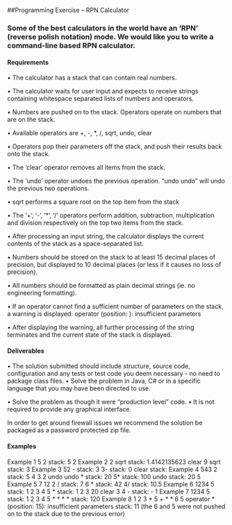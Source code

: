 ##Programming Exercise – RPN Calculator
### Some of the best calculators in the world have an ‘RPN’ (reverse polish notation) mode. We would like you to write a command-line based RPN calculator.

#### Requirements
• The calculator has a stack that can contain real numbers.

• The calculator waits for user input and expects to receive strings containing
whitespace separated lists of numbers and operators.

• Numbers are pushed on to the stack. Operators operate on numbers that are on
the stack.

• Available operators are +, -, *, /, sqrt, undo, clear

• Operators pop their parameters off the stack, and push their results back onto
the stack.

• The ‘clear’ operator removes all items from the stack.

• The ‘undo’ operator undoes the previous operation. “undo undo” will undo the
previous two operations.

• sqrt performs a square root on the top item from the stack

• The ‘+’, ‘-’, ‘*’, ‘/’ operators perform addition, subtraction, multiplication and
division respectively on the top two items from the stack.

• After processing an input string, the calculator displays the current contents of the stack as a space-separated list.

• Numbers should be stored on the stack to at least 15 decimal places of precision, but displayed to 10 decimal places (or less if it causes no loss of precision).

• All numbers should be formatted as plain decimal strings (ie. no engineering formatting).

• If an operator cannot find a sufficient number of parameters on the stack, a warning is displayed:
operator <operator> (position: <pos>): insufficient parameters

• After displaying the warning, all further processing of the string terminates and the current state of the stack is displayed.

#### Deliverables

• The solution submitted should include structure, source code, configuration and any tests or test code you deem necessary - no need to package class files.
• Solve the problem in Java, C# or in a specific language that you may have been
directed to use.

• Solve the problem as though it were “production level” code. • It is not required to provide any graphical interface.

In order to get around firewall issues we recommend the solution be packaged as a password protected zip file.

#### Examples
Example 1
5 2
stack: 5 2
Example 2
2 sqrt
stack: 1.4142135623 clear 9 sqrt
stack: 3
Example 3
52 - stack: 3 3- stack: 0 clear stack:
Example 4
543 2
stack: 5 4 3 2 undo undo * stack: 20
5*
stack: 100 undo
stack: 20 5
Example 5
7 12 2 / stack: 7 6 *
stack: 42 4/
stack: 10.5
Example 6
1234 5
stack: 1 2 3 4 5 *
stack: 1 2 3 20 clear 3 4 - stack: - 1
Example 7
1234 5
stack: 1 2 3 4 5 * * * *
stack: 120
Example 8
1 2 3 * 5 + * * 6 5
operator * (position: 15): insufficient parameters stack: 11
(the 6 and 5 were not pushed on to the stack due to the previous error)